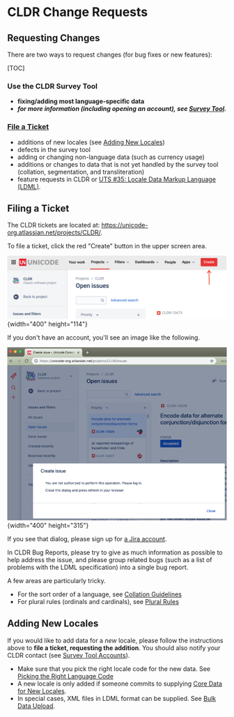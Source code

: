 # CLDR Change Requests

## Requesting Changes

There are two ways to request changes (for bug fixes or new features):

[TOC]

### Use the CLDR Survey Tool

*   **fixing/adding most language-specific data**
*   ***for more information (including opening an account), see **[Survey
    Tool](../survey-tool/index.md).*****

### [File a Ticket](index.md)

*   additions of new locales (see [Adding New Locales](index.md))
*   defects in the survey tool
*   adding or changing non-language data (such as currency usage)
*   additions or changes to data that is not yet handled by the survey tool
    (collation, segmentation, and transliteration)
*   feature requests in CLDR or [UTS #35: Locale Data Markup Language
    (LDML)](http://www.unicode.org/reports/tr35/).

## Filing a Ticket

The CLDR tickets are located at:
<https://unicode-org.atlassian.net/projects/CLDR/>.

To file a ticket, click the red "Create" button in the upper screen area.

![image](Create.png){width="400" height="114"}

If you don't have an account, you'll see an image like the following.

![image](Screenshot-2019-07-09-at-14.07.13.png){width="400" height="315"}

If you see that dialog, please sign up for [a Jira
account](https://id.atlassian.com/signup?continue=https%3A%2F%2Funicode-org.atlassian.net%2Flogin%3FredirectCount%3D1%26dest-url%3Dhttps%253A%252F%252Funicode-org.atlassian.net%252Fprojects%252FCLDR%252Fissues&application=jira).

In CLDR Bug Reports, please try to give as much information as possible to help
address the issue, and please group related bugs (such as a list of problems
with the LDML specification) into a single bug report.

A few areas are particularly tricky.

*   For the sort order of a language, see [Collation
    Guidelines](../cldr-spec/collation-guidelines.md)
*   For plural rules (ordinals and cardinals), see [Plural
    Rules](../cldr-spec/plural-rules.md)

## Adding New Locales

If you would like to add data for a *new* locale, please follow the instructions
above to **file a ticket, requesting the addition**. You should also notify your
CLDR contact (see [Survey Tool Accounts](../survey-tool/accounts.md)).

*   Make sure that you pick the right locale code for the new data. See [Picking
    the Right Language Code](../cldr-spec/picking-the-right-language-code.md)
*   A new locale is only added if someone commits to supplying [Core Data for
    New Locales](../cldr-spec/minimaldata/index.md).
*   In special cases, XML files in LDML format can be supplied. See [Bulk Data
    Upload](../survey-tool/upload/index.md).
